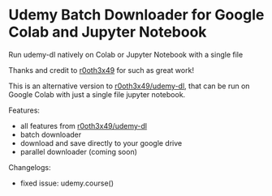 # Udemy Batch Downloader for Google Colab and Jupyter Notebook
Run udemy-dl natively on Colab or Jupyter Notebook with a single file

Thanks and credit to [r0oth3x49](https://github.com/r0oth3x49/) for such as great work!

This is an alternative version to [r0oth3x49/udemy-dl](https://github.com/r0oth3x49/udemy-dl), that can be run on Google Colab with just a single file jupyter notebook.

Features:

  - all features from [r0oth3x49/udemy-dl](https://github.com/r0oth3x49/udemy-dl)
  - batch downloader
  - download and save directly to your google drive
  - parallel downloader (coming soon)
  
Changelogs:

  - fixed issue: udemy.course()
